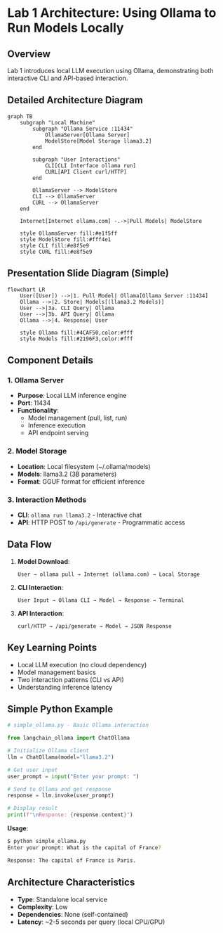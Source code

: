 # Lab 1 Architecture: Using Ollama to Run Models Locally

## Overview
Lab 1 introduces local LLM execution using Ollama, demonstrating both interactive CLI and API-based interaction.

## Detailed Architecture Diagram

```mermaid
graph TB
    subgraph "Local Machine"
        subgraph "Ollama Service :11434"
            OllamaServer[Ollama Server]
            ModelStore[Model Storage llama3.2]
        end

        subgraph "User Interactions"
            CLI[CLI Interface ollama run]
            CURL[API Client curl/HTTP]
        end

        OllamaServer --> ModelStore
        CLI --> OllamaServer
        CURL --> OllamaServer
    end

    Internet[Internet ollama.com] -.->|Pull Models| ModelStore

    style OllamaServer fill:#e1f5ff
    style ModelStore fill:#fff4e1
    style CLI fill:#e8f5e9
    style CURL fill:#e8f5e9
```

## Presentation Slide Diagram (Simple)

```mermaid
flowchart LR
    User([User]) -->|1. Pull Model| Ollama[Ollama Server :11434]
    Ollama -->|2. Store| Models[(llama3.2 Models)]
    User -->|3a. CLI Query| Ollama
    User -->|3b. API Query| Ollama
    Ollama -->|4. Response| User

    style Ollama fill:#4CAF50,color:#fff
    style Models fill:#2196F3,color:#fff
```

## Component Details

### 1. Ollama Server
- **Purpose**: Local LLM inference engine
- **Port**: 11434
- **Functionality**:
  - Model management (pull, list, run)
  - Inference execution
  - API endpoint serving

### 2. Model Storage
- **Location**: Local filesystem (~/.ollama/models)
- **Models**: llama3.2 (3B parameters)
- **Format**: GGUF format for efficient inference

### 3. Interaction Methods
- **CLI**: `ollama run llama3.2` - Interactive chat
- **API**: HTTP POST to `/api/generate` - Programmatic access

## Data Flow

1. **Model Download**:
   ```
   User → ollama pull → Internet (ollama.com) → Local Storage
   ```

2. **CLI Interaction**:
   ```
   User Input → Ollama CLI → Model → Response → Terminal
   ```

3. **API Interaction**:
   ```
   curl/HTTP → /api/generate → Model → JSON Response
   ```

## Key Learning Points
- Local LLM execution (no cloud dependency)
- Model management basics
- Two interaction patterns (CLI vs API)
- Understanding inference latency

## Simple Python Example

```python
# simple_ollama.py - Basic Ollama interaction

from langchain_ollama import ChatOllama

# Initialize Ollama client
llm = ChatOllama(model="llama3.2")

# Get user input
user_prompt = input("Enter your prompt: ")

# Send to Ollama and get response
response = llm.invoke(user_prompt)

# Display result
print(f"\nResponse: {response.content}")
```

**Usage**:
```bash
$ python simple_ollama.py
Enter your prompt: What is the capital of France?

Response: The capital of France is Paris.
```

## Architecture Characteristics
- **Type**: Standalone local service
- **Complexity**: Low
- **Dependencies**: None (self-contained)
- **Latency**: ~2-5 seconds per query (local CPU/GPU)
